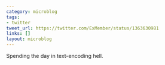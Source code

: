 ```yaml
---
category: microblog
tags:
- twitter
tweet_url: https://twitter.com/ExMember/status/1363630981
links: []
layout: microblog
---
```

Spending the day in text-encoding hell.

